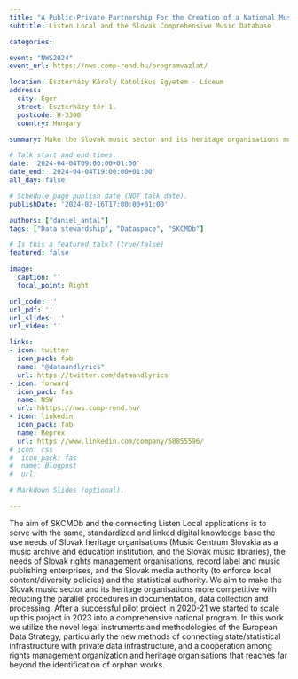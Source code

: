 ```yaml
---
title: "A Public-Private Partnership For the Creation of a National Music Dataspace"
subtitle: Listen Local and the Slovak Comprehensive Music Database

categories:

event: "NWS2024" 
event_url: https://nws.comp-rend.hu/programvazlat/

location: Eszterházy Károly Katolikus Egyetem - Líceum
address:
  city: Eger
  street: Eszterházy tér 1.
  postcode: H-3300
  country: Hungary

summary: Make the Slovak music sector and its heritage organisations more competitive with reducing the parallel procedures in documentation, data collection and processing.

# Talk start and end times.
date: '2024-04-04T09:00:00+01:00'
date_end: '2024-04-04T19:00:00+01:00'
all_day: false

# Schedule page publish date (NOT talk date).
publishDate: '2024-02-16T17:00:00+01:00'

authors: ["daniel_antal"]
tags: ["Data stewardship", "Dataspace", "SKCMDb"]

# Is this a featured talk? (true/false)
featured: false

image:
  caption: ''
  focal_point: Right

url_code: ''
url_pdf: ''
url_slides: ''
url_video: ''

links:
- icon: twitter
  icon_pack: fab
  name: "@dataandlyrics"
  url: https://twitter.com/dataandlyrics
- icon: forward
  icon_pack: fas
  name: NSW
  url: hhttps://nws.comp-rend.hu/
- icon: linkedin
  icon_pack: fab
  name: Reprex
  url: https://www.linkedin.com/company/68855596/
# icon: rss
#  icon_pack: fas
#  name: Blogpost
#  url: 

# Markdown Slides (optional).

---
```


The aim of SKCMDb and the connecting Listen Local applications is to serve with the same, standardized and linked digital knowledge base the use needs of Slovak heritage organisations (Music Centrum Slovakia as a music archive and education institution, and the Slovak music libraries), the needs of Slovak rights management organisations, record label and music publishing enterprises, and the Slovak media authority (to enforce local content/diversity policies) and the statistical authority. We aim to make the Slovak music sector and its heritage organisations more competitive with reducing the parallel procedures in documentation, data collection and processing. After a successful pilot project in 2020-21 we started to scale up this project in 2023 into a comprehensive national program. In this work we utilize the novel legal instruments and methodologies of the European Data Strategy, particularly the new methods of connecting state/statistical infrastructure with private data infrastructure, and a cooperation among rights management organization and heritage organisations that reaches far beyond the identification of orphan works.
